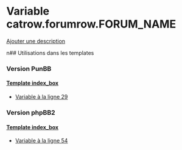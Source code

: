 # Variable catrow.forumrow.FORUM_NAME
[Ajouter une description](https://fa-tvars.appspot.com/catrow.forumrow.FORUM_NAME)

n## Utilisations dans les templates

### Version PunBB

#### [Template index_box](punbb/index_box.md)
* [Variable à la ligne 29](../punbb/index_box.tpl#L29)

### Version phpBB2

#### [Template index_box](subsilver/index_box.md)
* [Variable à la ligne 54](../subsilver/index_box.tpl#L54)